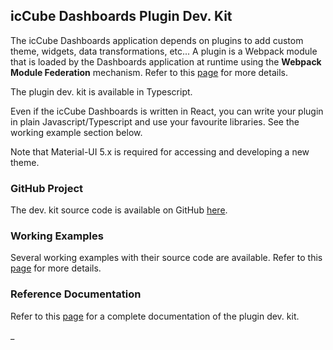 ## icCube Dashboards Plugin Dev. Kit

The icCube Dashboards application depends on plugins to add custom theme, widgets, data transformations, etc... A plugin
is a Webpack module that is loaded by the Dashboards application at runtime using the **Webpack Module Federation**
mechanism. Refer to this [page](./Develop.md) for more details.

The plugin dev. kit is available in Typescript.

Even if the icCube Dashboards is written in React, you can write your plugin in plain Javascript/Typescript and use your
favourite libraries. See the working example section below.

Note that Material-UI 5.x is required for accessing and developing a new theme.

### GitHub Project

The dev. kit source code is available on GitHub [here](https://github.com/ic3-software/ic3-reporting-api).

### Working Examples

Several working examples with their source code are available. Refer to this [page](./Examples.md) for more details.

### Reference Documentation

Refer to this [page](./Reference.md) for a complete documentation of the plugin dev. kit.

_